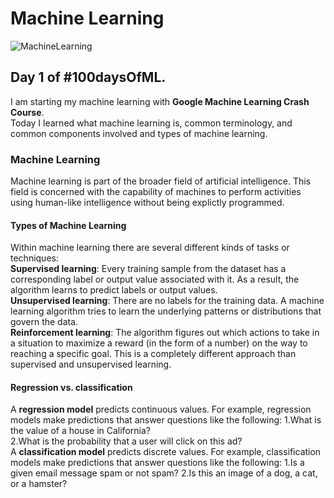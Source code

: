 # **Machine Learning**
![MachineLearning](https://github.com/SumitxThokar/MachineLearning/blob/main/images/pexels-tara-winstead-8386434.jpg)

## Day 1 of #100daysOfML.
I am starting my machine learning with **Google Machine Learning Crash Course**.<br>
Today I learned what machine learning is, common terminology, and common components involved and types of machine learning.<br>
### Machine Learning
Machine learning is part of the broader field of artificial intelligence. This field is concerned with the capability of machines to perform activities using human-like intelligence without being explictly programmed.<br>
#### Types of Machine Learning
Within machine learning there are several different kinds of tasks or techniques:<br>
**Supervised learning**: Every training sample from the dataset has a corresponding label or output value associated with it. As a result, the algorithm learns to predict labels or output values.<br>
**Unsupervised learning**: There are no labels for the training data. A machine learning algorithm tries to learn the underlying patterns or distributions that govern the data.<br>
**Reinforcement learning**: The algorithm figures out which actions to take in a situation to maximize a reward (in the form of a number) on the way to reaching a specific goal. This is a completely different approach than supervised and unsupervised learning.<br>

#### Regression vs. classification<br>
A **regression model** predicts continuous values. For example, regression models make predictions that answer questions like the following:
1.What is the value of a house in California?<br>2.What is the probability that a user will click on this ad?
<br>A **classification model** predicts discrete values. For example, classification models make predictions that answer questions like the following:
1.Is a given email message spam or not spam?
2.Is this an image of a dog, a cat, or a hamster?

